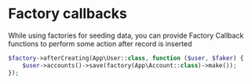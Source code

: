 # Factory callbacks

While using factories for seeding data, you can provide Factory Callback functions to perform some action after record is inserted
```php
$factory->afterCreating(App\User::class, function ($user, $faker) {
    $user->accounts()->save(factory(App\Account::class)->make());
});
```
